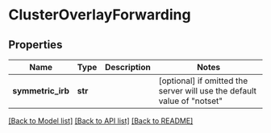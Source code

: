 # ClusterOverlayForwarding

## Properties
Name | Type | Description | Notes
------------ | ------------- | ------------- | -------------
**symmetric_irb** | **str** |  | [optional]  if omitted the server will use the default value of "notset"

[[Back to Model list]](../README.md#documentation-for-models) [[Back to API list]](../README.md#documentation-for-api-endpoints) [[Back to README]](../README.md)


